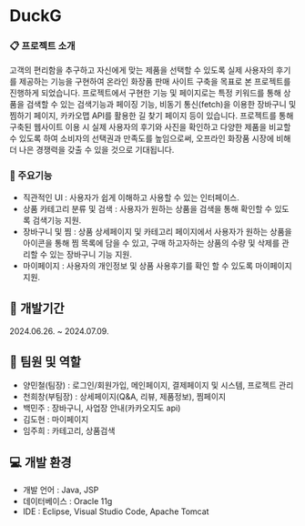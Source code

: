 # DuckG

### 📋 프로젝트 소개
고객의 편리함을 추구하고 자신에게 맞는 제품을 선택할 수 있도록 실제 사용자의 후기를 제공하는 기능을 구현하여 온라인 화장품 판매 사이트 구축을 목표로 본 프로젝트를 진행하게 되었습니다.
프로젝트에서 구현한 기능 및 페이지로는 특정 키워드를 통해 상품을 검색할 수 있는 검색기능과 페이징 기능, 비동기 통신(fetch)을 이용한 장바구니 및 찜하기 페이지, 카카오맵 API를 활용한 길 찾기 페이지 등이 있습니다.
프로젝트를 통해 구축된 웹사이트 이용 시 실제 사용자의 후기와 사진을 확인하고 다양한 제품을 비교할 수 있도록 하여 소비자의 선택권과 만족도를 높임으로써, 오프라인 화장품 시장에 비해 더 나은 경쟁력을 갖출 수 있을 것으로 기대됩니다.

### 📌 주요기능
- 직관적인 UI : 사용자가 쉽게 이해하고 사용할 수 있는 인터페이스.
- 상품 카테고리 분류 및 검색 : 사용자가 원하는 상품을 검색을 통해 확인할 수 있도록 검색기능 지원.
- 장바구니 및 찜 : 상품 상세페이지 및 카테고리 페이지에서 사용자가 원하는 상품을 아이콘을 통해 찜 목록에 담을 수 있고, 구매 하고자하는 상품의 수량 및 삭제를 관리할 수 있는 장바구니 기능 지원.
- 마이페이지 : 사용자의 개인정보 및 상품 사용후기를 확인 할 수 있도록 마이페이지 지원.

## 📅 개발기간
2024.06.26. ~ 2024.07.09.

## 👫 팀원 및 역할
- 양민철(팀장) : 로그인/회원가입, 메인페이지, 결제페이지 및 시스템, 프로젝트 관리
- 천희창(부팀장) : 상세페이지(Q&A, 리뷰, 제품정보), 찜페이지
- 백민주 : 장바구니, 사업장 안내(카카오지도 api)
- 김도현 : 마이페이지
- 임주희 : 카테고리, 상품검색

## 💻 개발 환경
- 개발 언어 : Java, JSP
- 데이터베이스 : Oracle 11g
- IDE : Eclipse, Visual Studio Code, Apache Tomcat
